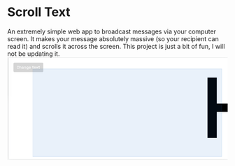 # Scroll Text
An extremely simple web app to broadcast messages via your computer screen. It makes your message absolutely massive (so your recipient can read it) and scrolls it across the screen. This project is just a bit of fun, I will not be updating it.
![A screenshot of my app](https://raw.githubusercontent.com/will-lol/scrolltext/master/assets/screenshot/Kooha-04-23-2022-15-04-39.gif)

